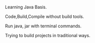 Learning Java Basis.

Code,Build,Compile without build tools.

Run java, jar with terminal commands.

Trying to build projects in traditional ways.
